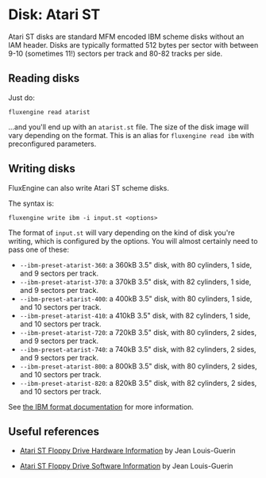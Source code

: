 Disk: Atari ST
==============

Atari ST disks are standard MFM encoded IBM scheme disks without an IAM header.
Disks are typically formatted 512 bytes per sector with between 9-10 (sometimes
11!) sectors per track and 80-82 tracks per side.


Reading disks
-------------

Just do:

    fluxengine read atarist

...and you'll end up with an `atarist.st` file. The size of the disk image will
vary depending on the format. This is an alias for `fluxengine read ibm` with
preconfigured parameters.

Writing disks
-------------

FluxEngine can also write Atari ST scheme disks.

The syntax is:

    fluxengine write ibm -i input.st <options>

The format of `input.st` will vary depending on the kind of disk you're
writing, which is configured by the options.  You will almost certainly need to
pass one of these:

  - `--ibm-preset-atarist-360`: a 360kB 3.5" disk, with 80 cylinders, 1 side,
	and 9 sectors per track.
  - `--ibm-preset-atarist-370`: a 370kB 3.5" disk, with 82 cylinders, 1 side,
	and 9 sectors per track.
  - `--ibm-preset-atarist-400`: a 400kB 3.5" disk, with 80 cylinders, 1 side,
	and 10 sectors per track.
  - `--ibm-preset-atarist-410`: a 410kB 3.5" disk, with 82 cylinders, 1 side,
	and 10 sectors per track.
  - `--ibm-preset-atarist-720`: a 720kB 3.5" disk, with 80 cylinders, 2 sides,
	and 9 sectors per track.
  - `--ibm-preset-atarist-740`: a 740kB 3.5" disk, with 82 cylinders, 2 sides,
	and 9 sectors per track.
  - `--ibm-preset-atarist-800`: a 800kB 3.5" disk, with 80 cylinders, 2 sides,
	and 10 sectors per track.
  - `--ibm-preset-atarist-820`: a 820kB 3.5" disk, with 82 cylinders, 2 sides,
	and 10 sectors per track.

See [the IBM format documentation](disk-ibm.md) for more information.


Useful references
-----------------

  - [Atari ST Floppy Drive Hardware
	Information](https://info-coach.fr/atari/hardware/FD-Hard.php) by Jean
	Louis-Guerin

  - [Atari ST Floppy Drive Software
	Information](https://info-coach.fr/atari/software/FD-Soft.php) by Jean
	Louis-Guerin
